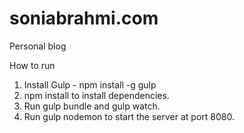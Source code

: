 # soniabrahmi.com
Personal blog

How to run

1. Install Gulp - npm install -g gulp
2. npm install to install dependencies.
3. Run gulp bundle and gulp watch.
4. Run gulp nodemon to start the server at port 8080.
